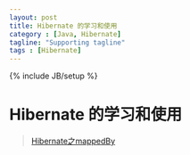 ```yaml
---
layout: post
title: Hibernate 的学习和使用
category : [Java, Hibernate]
tagline: "Supporting tagline"
tags : [Hibernate]
---
```

{% include JB/setup %}
# Hibernate 的学习和使用

> [Hibernate之mappedBy](https://www.cnblogs.com/redcoatjk/p/4236445.html) 

